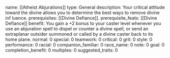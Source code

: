 name: [[Atheist Abjurations]]
type: General
description: Your critical attitude toward the divine allows you to determine the best ways to remove divine inf luence.
prerequisites: [[Divine Defiance]].
prerequisite_feats: [[Divine Defiance]]
benefit: You gain a +2 bonus to your caster level whenever you use an abjuration spell to dispel or counter a divine spell, or send an extraplanar outsider summoned or called by a divine caster back to its home plane.
normal: 0
special: 0
teamwork: 0
critical: 0
grit: 0
style: 0
performance: 0
racial: 0
companion_familiar: 0
race_name: 0
note: 0
goal: 0
completion_benefit: 0
multiples: 0
suggested_traits: 0
